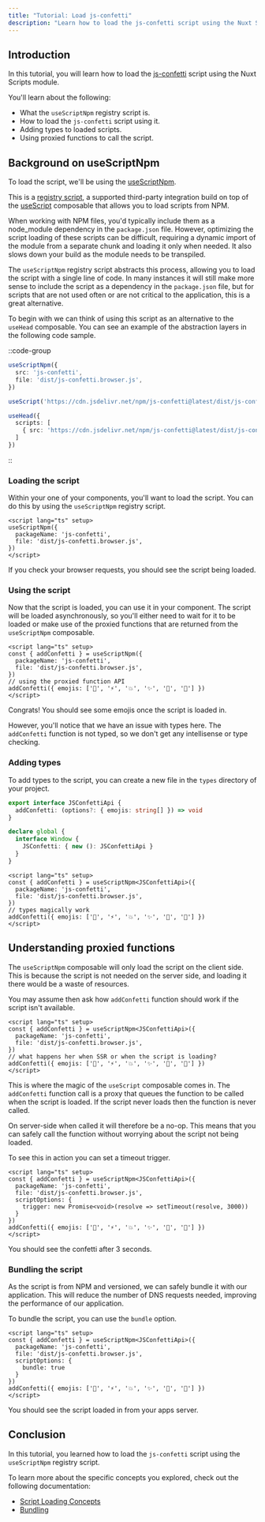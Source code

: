 ```yaml
---
title: "Tutorial: Load js-confetti"
description: "Learn how to load the js-confetti script using the Nuxt Scripts module."
---
```


## Introduction

In this tutorial, you will learn how to load the [js-confetti](https://github.com/loonywizard/js-confetti) script using the Nuxt Scripts module.

You'll learn about the following: 
- What the `useScriptNpm` registry script is.
- How to load the `js-confetti` script using it.
- Adding types to loaded scripts.
- Using proxied functions to call the script.

## Background on useScriptNpm

To load the script, we'll be using the [useScriptNpm](/api/use-script). 

This is a [registry script](/scripts), a supported
third-party integration build on top of the
[useScript](/api/use-script) composable that allows you to load scripts from NPM.

When working with NPM files, you'd typically include them as a node_module dependency in the `package.json` file. However,
optimizing the script loading of these scripts can be difficult, requiring a dynamic import of the module from a separate chunk and
loading it only when needed. It also slows down your build as the module needs to be transpiled.

The `useScriptNpm` registry script abstracts this process, allowing you to load the script with a single line of code. In many instances
it will still make more sense to include the script as a dependency in the `package.json` file, but for scripts that are not used often or
are not critical to the application, this is a great alternative.

To begin with we can think of using this script as an alternative to the `useHead` composable. You can see an example of the abstraction 
layers in the following code sample.

::code-group

```ts [Registry Script useScriptNpm]
useScriptNpm({
  src: 'js-confetti',
  file: 'dist/js-confetti.browser.js',
})
```

```ts [useScript]
useScript('https://cdn.jsdelivr.net/npm/js-confetti@latest/dist/js-confetti.browser.js')
```

```ts [useHead]
useHead({
  scripts: [
    { src: 'https://cdn.jsdelivr.net/npm/js-confetti@latest/dist/js-confetti.browser.js' }
  ]
})
```

::

### Loading the script

Within your one of your components, you'll want to load the script. You can do this by using the `useScriptNpm` registry script.

```vue [app.vue]
<script lang="ts" setup>
useScriptNpm({
  packageName: 'js-confetti',
  file: 'dist/js-confetti.browser.js',
})
</script>
```

If you check your browser requests, you should see the script being loaded.

### Using the script

Now that the script is loaded, you can use it in your component. The script will be loaded asynchronously, so you'll either need to wait for it to be loaded 
or make use of the proxied functions that are returned from the `useScriptNpm` composable.

```vue [app.vue]
<script lang="ts" setup>
const { addConfetti } = useScriptNpm({
  packageName: 'js-confetti',
  file: 'dist/js-confetti.browser.js',
})
// using the proxied function API
addConfetti({ emojis: ['🌈', '⚡️', '💥', '✨', '💫', '🌸'] })
</script>
```

Congrats! You should see some emojis once the script is loaded in.

However, you'll notice that we have an issue with types here. The `addConfetti` function is not typed, so we don't get any intellisense or type checking.

### Adding types

To add types to the script, you can create a new file in the `types` directory of your project.

```ts [global.d.ts]
export interface JSConfettiApi {
  addConfetti: (options?: { emojis: string[] }) => void
}

declare global {
  interface Window {
    JSConfetti: { new (): JSConfettiApi }
  }
}
```


```vue [app.vue]
<script lang="ts" setup>
const { addConfetti } = useScriptNpm<JSConfettiApi>({
  packageName: 'js-confetti',
  file: 'dist/js-confetti.browser.js',
})
// types magically work
addConfetti({ emojis: ['🌈', '⚡️', '💥', '✨', '💫', '🌸'] })
</script>
```

## Understanding proxied functions

The `useScriptNpm` composable will only load the script on the client side. This is because the script is not needed on the server side, and loading it there would be a waste of resources.

You may assume then ask how `addConfetti` function should work if the script isn't available. 

```vue [app.vue]
<script lang="ts" setup>
const { addConfetti } = useScriptNpm<JSConfettiApi>({
  packageName: 'js-confetti',
  file: 'dist/js-confetti.browser.js',
})
// what happens her when SSR or when the script is loading?
addConfetti({ emojis: ['🌈', '⚡️', '💥', '✨', '💫', '🌸'] })
</script>
```

This is where the magic of the `useScript` composable comes in. The `addConfetti` function call is a proxy that queues the function to be called when the script is loaded. If
the script never loads then the function is never called.

On server-side when called it will therefore be a no-op. This means that you can safely call the function without worrying about the script not being loaded.

To see this in action you can set a timeout trigger.

```vue [app.vue]
<script lang="ts" setup>
const { addConfetti } = useScriptNpm<JSConfettiApi>({
  packageName: 'js-confetti',
  file: 'dist/js-confetti.browser.js',
  scriptOptions: {
    trigger: new Promise<void>(resolve => setTimeout(resolve, 3000))
  }
})
addConfetti({ emojis: ['🌈', '⚡️', '💥', '✨', '💫', '🌸'] })
</script>
```

You should see the confetti after 3 seconds.

### Bundling the script

As the script is from NPM and versioned, we can safely bundle it with our application. This will reduce the number of DNS requests needed, improving the performance of our application.

To bundle the script, you can use the `bundle` option.

```vue [app.vue]
<script lang="ts" setup>
const { addConfetti } = useScriptNpm<JSConfettiApi>({
  packageName: 'js-confetti',
  file: 'dist/js-confetti.browser.js',
  scriptOptions: {
    bundle: true
  }
})
addConfetti({ emojis: ['🌈', '⚡️', '💥', '✨', '💫', '🌸'] })
</script>
```

You should see the script loaded in from your apps server.

## Conclusion

In this tutorial, you learned how to load the `js-confetti` script using the `useScriptNpm` registry script. 

To learn more about the specific concepts you explored, check out the following documentation:
- [Script Loading Concepts](/guides/script-loading)
- [Bundling](/guides/bundling)
